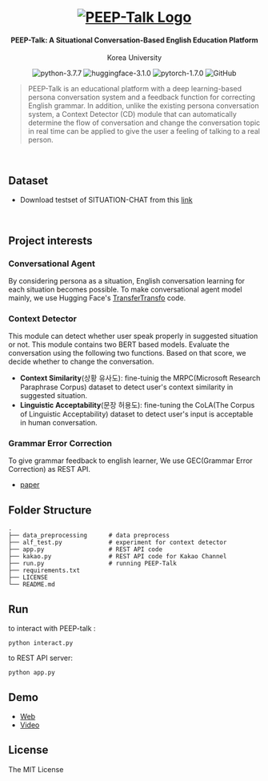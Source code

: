 
<h1 align="center">
  <br>
  <a href="https://pf.kakao.com/_FlDxgs"><img src="https://i.loli.net/2021/10/31/D8Kng1xrlOhHFqL.png" alt="PEEP-Talk Logo"></a>
</h1>

<h4 align="center">PEEP-Talk: A Situational Conversation-Based English Education Platform</h4>
<p align="center">Korea University</p>

<p align="center">
    <img alt="python-3.7.7" src="https://img.shields.io/badge/python-3.7.7-blue"/>
    <img alt="huggingface-3.1.0" src="https://img.shields.io/badge/huggingface-3.1.0-yellow"/>
    <img alt="pytorch-1.7.0" src="https://img.shields.io/badge/pytorch-1.7.0-blueviolet"/>
    <img alt="GitHub" src="https://img.shields.io/github/license/metterian/redbttn-seoul-studio"/>
</p>


> PEEP-Talk is an educational platform with a deep learning-based persona conversation system and a feedback function for correcting English grammar. In addition, unlike the existing persona conversation system, a Context Detector (CD) module that can automatically determine the flow of conversation and change the conversation topic in real time can be applied to give the user a feeling of talking to a real person.

<br/>


## Dataset

- Download testset of SITUATION-CHAT from this [link](https://raw.githubusercontent.com/metterian/peep-talk/master/data/situationchat_original_test.json)



<br/>


## Project interests

### Conversational Agent
By considering persona as a situation, English conversation learning for each situation becomes possible. To make conversational agent model mainly, we use Hugging Face's [TransferTransfo](https://github.com/huggingface/transfer-learning-conv-ai) code.

### Context Detector
This module can detect whether user speak properly in suggested situation or not. This module contains two BERT based models. Evaluate the conversation using the following two functions. Based on that score, we decide whether to change the conversation.
- **Context Similarity**(상황 유사도): fine-tuinig the MRPC(Microsoft Research Paraphrase Corpus) dataset to detect user's context similarity in suggested situation.
- **Linguistic Acceptability**(문장 허용도): fine-tuning the CoLA(The Corpus of Linguistic Acceptability) dataset to detect user's input is acceptable in human conversation.

### Grammar Error Correction
To give grammar feedback to english learner, We use GEC(Grammar Error Correction) as REST API.
- [paper](https://ieeexplore.ieee.org/document/9102992)

## Folder Structure
    .
    ├── data_preprocessing      # data preprocess
    ├── alf_test.py             # experiment for context detector
    ├── app.py                  # REST API code
    ├── kakao.py                # REST API code for Kakao Channel
    ├── run.py                  # running PEEP-Talk
    ├── requirements.txt
    ├── LICENSE
    └── README.md





## Run
to interact with PEEP-talk :
```
python interact.py
```
to REST API server:
```
python app.py
```


## Demo
- [Web](http://peeptalk.xyz)
- [Video](https://www.youtube.com/watch?v=PXlIEOi54wY)



## License
The MIT License
